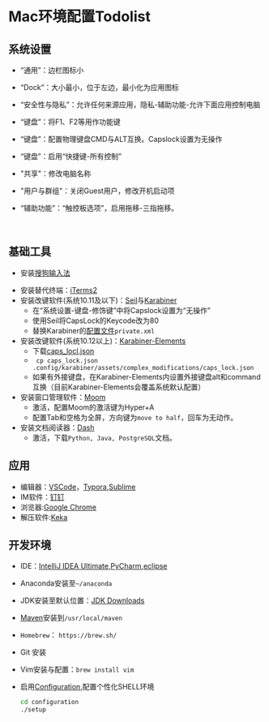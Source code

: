 # Mac环境配置Todolist

## 系统设置

* “通用”：边栏图标小

* “Dock”：大小最小，位于左边，最小化为应用图标

* “安全性与隐私”：允许任何来源应用，隐私-辅助功能-允许下面应用控制电脑

* “键盘”：将F1、F2等用作功能键

* “键盘”：配置物理键盘CMD与ALT互换。Capslock设置为无操作

* “键盘”：启用“快捷键-所有控制”

* "共享"：修改电脑名称

* "用户与群组"：关闭Guest用户，修改开机启动项

* “辅助功能”：“触控板选项”，启用拖移-三指拖移。

  ​

## 基础工具

* 安装[搜狗输入法](http://pinyin.sogou.com/mac/)

- 安装替代终端：[iTerms2](http://www.iterm2.com)
- 安装改键软件(系统10.11及以下)：[Seil](https://pqrs.org/osx/karabiner/seil.html.en)与[Karabiner](https://pqrs.org/osx/karabiner/)
  - 在“系统设置-键盘-修饰键”中将Capslock设置为“无操作”
  - 使用Seil将CapsLock的Keycode改为80
  - 替换Karabiner的[配置文件](https://github.com/htw0056/blog/blob/master/mac_config/private.xml)`private.xml`
- 安装改键软件(系统10.12以上)：[Karabiner-Elements](https://pqrs.org/osx/karabiner/)
  - 下载[caps_locl.json](https://github.com/htw0056/blog/blob/master/mac_config/caps_locl.json)
  - ` cp caps_lock.json .config/karabiner/assets/complex_modifications/caps_lock.json`
  - 如果有外接键盘，在Karabiner-Elements内设置外接键盘alt和command互换（目前Karabiner-Elements会覆盖系统默认配置）
- 安装窗口管理软件：[Moom](https://manytricks.com/moom/)
  - 激活，配置Moom的激活键为Hyper+A
  - 配置Tab和空格为全屏，方向键为`move to half`，回车为无动作。
- 安装文档阅读器：[Dash](https://kapeli.com)
  - 激活，下载`Python, Java, PostgreSQL`文档。




## 应用

* 编辑器：[VSCode](https://code.visualstudio.com)，[Typora](https://www.typora.io),[Sublime](https://www.sublimetext.com/)
* IM软件：[钉钉](https://www.dingtalk.com)
* 浏览器:[Google Chrome](http://www.google.cn/intl/zh-CN/chrome/browser/desktop/index.html)
* 解压软件:[Keka](http://www.kekaosx.com/en/)




## 开发环境

* IDE：[IntelliJ IDEA Ultimate](http://www.jetbrains.com/idea/),[PyCharm](https://www.jetbrains.com/pycharm/download/#section=mac),[eclipse](http://www.eclipse.org/downloads/eclipse-packages/)

* Anaconda安装至`~/anaconda`

* JDK安装至默认位置：[JDK Downloads](http://www.oracle.com/technetwork/java/javase/downloads/jdk8-downloads-2133151.html)

* [Maven](https://maven.apache.org/)安装到`/usr/local/maven`

* `Homebrew`： `https://brew.sh/`

* Git 安装

* Vim安装与配置：`brew install vim`

* 启用[Configuration](https://github.com/htw0056/blog/tree/master/mac_config/configuration),配置个性化SHELL环境

  ```bash
  cd configuration
  ./setup
  ```

  ​

